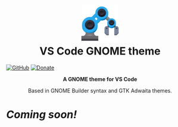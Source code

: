 <h1 align="center">
	<img src="icon.svg" alt="VS Code GNOME theme" width="100" height="100"/><br>
  VS Code GNOME theme
</h1>

[![GitHub](https://img.shields.io/github/license/rafaelmardojai/firefox-gnome-theme.svg)](https://github.com/rafaelmardojai/vscode-gnome-theme/blob/master/LICENSE)
[![Donate](https://img.shields.io/badge/PayPal-Donate-gray.svg?style=flat&logo=paypal&colorA=0071bb&logoColor=fff)](https://paypal.me/RafaelMardojaiCM)

<p align="center"><strong>A GNOME theme for VS Code</strong></p>

<p align="center">Based in GNOME Builder syntax and GTK Adwaita themes.</p>

# *Coming soon!*
